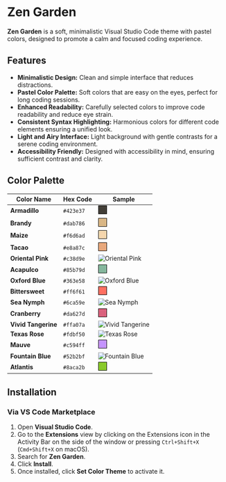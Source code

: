 # Zen Garden

**Zen Garden** is a soft, minimalistic Visual Studio Code theme with pastel colors, designed to promote a calm and focused coding experience.

## Features

- **Minimalistic Design:** Clean and simple interface that reduces distractions.
- **Pastel Color Palette:** Soft colors that are easy on the eyes, perfect for long coding sessions.
- **Enhanced Readability:** Carefully selected colors to improve code readability and reduce eye strain.
- **Consistent Syntax Highlighting:** Harmonious colors for different code elements ensuring a unified look.
- **Light and Airy Interface:** Light background with gentle contrasts for a serene coding environment.
- **Accessibility Friendly:** Designed with accessibility in mind, ensuring sufficient contrast and clarity.

## Color Palette

| **Color Name**       | **Hex Code** | **Sample**                                                                                   |
|----------------------|--------------|----------------------------------------------------------------------------------------------|
| **Armadillo**        | `#423e37`    | ![Armadillo](./images/armadillo.png)                                                       |
| **Brandy**           | `#dab786`    | ![Brandy](./images/brandy.png)                                                             |
| **Maize**            | `#f6d6ad`    | ![Maize](./images/maize.png)                                                               |
| **Tacao**            | `#e8a87c`    | ![Tacao](./images/tacao.png)                                                               |
| **Oriental Pink**    | `#c38d9e`    | ![Oriental Pink](./images/oriental-pink.png)                                               |
| **Acapulco**         | `#85b79d`    | ![Acapulco](./images/acapulco.png)                                                         |
| **Oxford Blue**      | `#363e58`    | ![Oxford Blue](./images/oxford-blue.png)                                                   |
| **Bittersweet**      | `#ff6f61`    | ![Bittersweet](./images/bittersweet.png)                                                   |
| **Sea Nymph**        | `#6ca59e`    | ![Sea Nymph](./images/sea-nymph.png)                                                       |
| **Cranberry**        | `#da627d`    | ![Cranberry](./images/cranberry.png)                                                       |
| **Vivid Tangerine**  | `#ffa07a`    | ![Vivid Tangerine](./images/vivid-tangerine.png)                                           |
| **Texas Rose**       | `#fdbf50`    | ![Texas Rose](./images/texas-rose.png)                                                     |
| **Mauve**            | `#c594ff`    | ![Mauve](./images/mauve.png)                                                               |
| **Fountain Blue**    | `#52b2bf`    | ![Fountain Blue](./images/fountain-blue.png)                                               |
| **Atlantis**         | `#8aca2b`    | ![Atlantis](./images/atlantis.png)                                                         |

## Installation

### Via VS Code Marketplace

1. Open **Visual Studio Code**.
2. Go to the **Extensions** view by clicking on the Extensions icon in the Activity Bar on the side of the window or pressing `Ctrl+Shift+X` (`Cmd+Shift+X` on macOS).
3. Search for **Zen Garden**.
4. Click **Install**.
5. Once installed, click **Set Color Theme** to activate it.